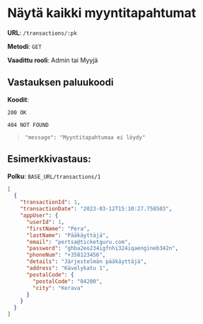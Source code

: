 # Näytä kaikki myyntitapahtumat

**URL**: `/transactions/:pk`

**Metodi**: `GET`

**Vaadittu rooli**: Admin tai Myyjä

## Vastauksen paluukoodi

**Koodit**:

`200 OK`

`404 NOT FOUND`

> `"message": "Myyntitapahtumaa ei löydy"`

## Esimerkkivastaus:

**Polku**: `BASE_URL/transactions/1`

```json
[
  {
    "transactionId": 1,
    "transactionDate": "2023-03-12T15:10:27.758503",
    "appUser": {
      "userId": 1,
      "firstName": "Pera",
      "lastName": "Pääkäyttäjä",
      "email": "pertsa@ticketguru.com",
      "password": "ghba2eo234igfnhi324iqaengineb342n",
      "phoneNum": "+358123456",
      "details": "Järjestelmän pääkäyttäjä",
      "address": "Kävelykatu 1",
      "postalCode": {
        "postalCode": "04200",
        "city": "Kerava"
      }
    }
  }
]
```
